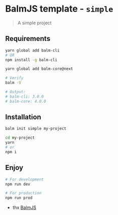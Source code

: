 # BalmJS template - `simple`

> A simple project

## Requirements

```sh
yarn global add balm-cli
# OR
npm install -g balm-cli

yarn global add balm-core@next
```

```sh
# Verify
balm -V

# Output:
# balm-cli: 3.0.0
# balm-core: 4.0.0
```

## Installation

```sh
balm init simple my-project

cd my-project
yarn
# or
npm i
```

## Enjoy

```sh
# For development
npm run dev

# For production
npm run prod
```

- thx [BalmJS](https://github.com/balmjs/balm)
